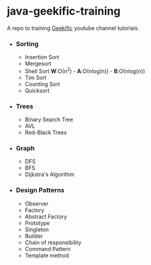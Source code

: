 # java-geekific-training

A repo to training [Geekific](https://www.youtube.com/c/Geekific) youtube channel tutorials.

- ### Sorting

  - Insertion Sort
  - Mergesort
  - Shell Sort  **W**:Ο(n<sup>2</sup>) - **A**:Ο(nlog(n)) - **B**:Ο(nlog(n))
  - Tim Sort
  - Counting Sort
  - Quicksort

- ### Trees

  - Binary Search Tree
  - AVL
  - Red-Black Trees

- ### Graph

  - DFS
  - BFS
  - Dijkstra's Algorithm

- ### Design Patterns

  - Observer
  - Factory
  - Abstract Factory
  - Prototype
  - Singleton
  - Builder
  - Chain of responsibility
  - Command Pattern
  - Template method